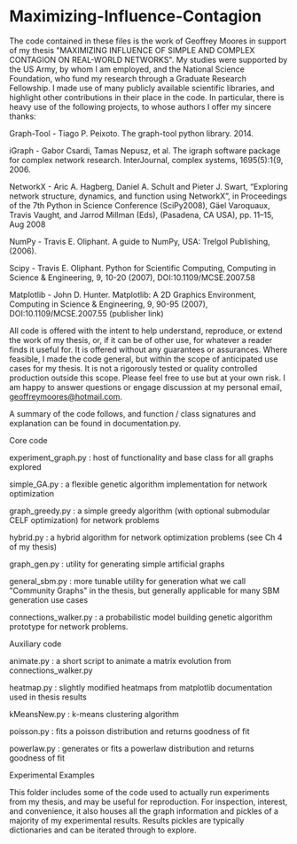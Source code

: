 # Maximizing-Influence-Contagion

The code contained in these files is the work of Geoffrey Moores in support
of my thesis "MAXIMIZING INFLUENCE OF SIMPLE AND COMPLEX CONTAGION ON 
REAL-WORLD NETWORKS". My studies were supported by the US Army, by whom I am
employed, and the National Science Foundation, who fund my research through
a Graduate Research Fellowship. I made use of many publicly available scientific
libraries, and highlight other contributions in their place in the code.
In particular, there is heavy use of the following projects, to whose authors
I offer my sincere thanks:

Graph-Tool - Tiago P. Peixoto. The graph-tool python library. 2014.

iGraph - Gabor Csardi, Tamas Nepusz, et al. The igraph software package for complex
    network research. InterJournal, complex systems, 1695(5):1{9, 2006.
    
NetworkX - Aric A. Hagberg, Daniel A. Schult and Pieter J. Swart, “Exploring 
    network structure, dynamics, and function using NetworkX”, in Proceedings 
    of the 7th Python in Science Conference (SciPy2008), Gäel Varoquaux, Travis Vaught,
    and Jarrod Millman (Eds), (Pasadena, CA USA), pp. 11–15, Aug 2008
    
NumPy - Travis E. Oliphant. A guide to NumPy, USA: Trelgol Publishing, (2006).

Scipy - Travis E. Oliphant. Python for Scientific Computing, Computing in Science & 
  Engineering, 9, 10-20 (2007), DOI:10.1109/MCSE.2007.58 
  
Matplotlib - John D. Hunter. Matplotlib: A 2D Graphics Environment, Computing in Science &
  Engineering, 9, 90-95 (2007), DOI:10.1109/MCSE.2007.55 (publisher link)
  
  
All code is offered with the intent to help understand, reproduce, or extend the work
of my thesis, or, if it can be of other use, for whatever a reader finds it useful for. 
It is offered without any guarantees or assurances.  Where feasible, I made the code 
general, but within the scope of anticipated use cases for my thesis.  It is not a 
rigorously tested or quality controlled production outside this scope. Please feel free
to use but at your own risk.  I am happy to answer questions or engage discussion at
my personal email, geoffreymoores@hotmail.com.

A summary of the code follows, and function / class signatures and explanation
can be found in documentation.py. 

Core code

  experiment_graph.py : host of functionality and base class for all graphs explored
  
  simple_GA.py : a flexible genetic algorithm implementation for network optimization
  
  graph_greedy.py : a simple greedy algorithm (with optional submodular CELF optimization)
                for network problems
                
  hybrid.py : a hybrid algorithm for network optimization problems (see Ch 4 of my thesis)
  
  graph_gen.py : utility for generating simple artificial graphs
  
  general_sbm.py : more tunable utility for generation what we call "Community Graphs" in the
                thesis, but generally applicable for many SBM generation use cases
                
  connections_walker.py : a probabilistic model building genetic algorithm prototype for
                          network problems.
  
Auxiliary code

  animate.py : a short script to animate a matrix evolution from connections_walker.py
  
  heatmap.py : slightly modified heatmaps from matplotlib documentation used in thesis results
  
  kMeansNew.py : k-means clustering algorithm
  
  poisson.py : fits a poisson distribution and returns goodness of fit
  
  powerlaw.py : generates or fits a powerlaw distribution and returns goodness of fit

Experimental Examples

  This folder includes some of the code used to actually run experiments from my thesis,
  and may be useful for reproduction. For inspection, interest, and convenience, it also
  houses all the graph information and pickles of a majority of my experimental results.
  Results pickles are typically dictionaries and can be iterated through to explore.
